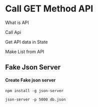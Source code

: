 # Call GET Method API

What is API

Call Api

Get API data in State

Make List from API

## Fake Json Server

#### Create Fake json server

`npm install -g json-server`

`json-server -p 5000 db.json`
